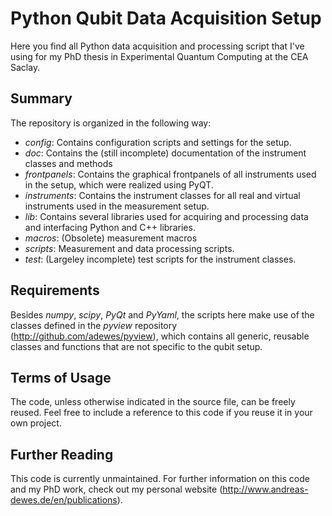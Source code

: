 Python Qubit Data Acquisition Setup
===================================

Here you find all Python data acquisition and processing script that I've using for my PhD thesis in Experimental Quantum Computing at the CEA Saclay.

## Summary

The repository is organized in the following way:

* *config*: Contains configuration scripts and settings for the setup.
* *doc*: Contains the (still incomplete) documentation of the instrument classes and methods
* *frontpanels*: Contains the graphical frontpanels of all instruments used in the setup, which were realized using PyQT.
* *instruments*: Contains the instrument classes for all real and virtual instruments used in the measurement setup.
* *lib*: Contains several libraries used for acquiring and processing data and interfacing Python and C++ libraries.
* *macros*: (Obsolete) measurement macros
* *scripts*: Measurement and data processing scripts.
* *test*: (Largeley incomplete) test scripts for the instrument classes.

## Requirements

Besides *numpy*, *scipy*, *PyQt* and *PyYaml*, the scripts here make use of the classes defined in the *pyview* repository (http://github.com/adewes/pyview), which contains all generic, reusable classes and functions that are not specific to the qubit setup.

## Terms of Usage

The code, unless otherwise indicated in the source file, can be freely reused. Feel free to include a reference to this code if you reuse it in your own project.

## Further Reading

This code is currently unmaintained. For further information on this code and my PhD work, check out my personal website (http://www.andreas-dewes.de/en/publications).
